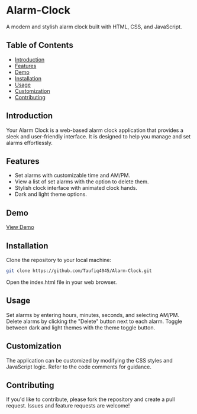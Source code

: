 # Alarm-Clock

A modern and stylish alarm clock built with HTML, CSS, and JavaScript.

## Table of Contents

- [Introduction](#introduction)
- [Features](#features)
- [Demo](#demo)
- [Installation](#installation)
- [Usage](#usage)
- [Customization](#customization)
- [Contributing](#contributing)

## Introduction

Your Alarm Clock is a web-based alarm clock application that provides a sleek and user-friendly interface. It is designed to help you manage and set alarms effortlessly.

## Features

- Set alarms with customizable time and AM/PM.
- View a list of set alarms with the option to delete them.
- Stylish clock interface with animated clock hands.
- Dark and light theme options.

## Demo

[View Demo](https://alarm-online.netlify.app/)

## Installation

Clone the repository to your local machine:

```bash
git clone https://github.com/Taufiq4045/Alarm-Clock.git
```
Open the index.html file in your web browser.

## Usage

Set alarms by entering hours, minutes, seconds, and selecting AM/PM.
Delete alarms by clicking the "Delete" button next to each alarm.
Toggle between dark and light themes with the theme toggle button.

## Customization

The application can be customized by modifying the CSS styles and JavaScript logic. Refer to the code comments for guidance.

## Contributing

If you'd like to contribute, please fork the repository and create a pull request. Issues and feature requests are welcome!
